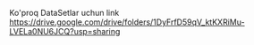 Ko'proq DataSetlar uchun link
https://drive.google.com/drive/folders/1DyFrfD59qV_ktKXRiMu-LVELa0NU6JCQ?usp=sharing
